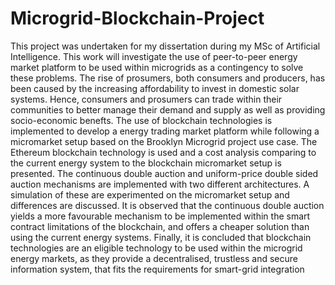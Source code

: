 # Microgrid-Blockchain-Project

This project was undertaken for my dissertation during my MSc of Artificial Intelligence. This work will investigate the use of
peer-to-peer energy market platform to be used within microgrids as a contingency to solve these problems. The rise of prosumers, both consumers and producers, has been caused by the increasing affordability to invest in
domestic solar systems. Hence, consumers and prosumers can trade within their communities to better manage their demand and supply as well as providing socio-economic benefts. The use of blockchain technologies is
implemented to develop a energy trading market platform while following a micromarket setup based on the Brooklyn Microgrid project use case. The Ethereum blockchain technology is used and a cost analysis comparing
to the current energy system to the blockchain micromarket setup is presented. The continuous double auction and uniform-price double sided auction mechanisms are implemented with two different architectures. A simulation
of these are experimented on the micromarket setup and differences are discussed. It is observed that the continuous double auction yields a more favourable mechanism to be implemented within the smart contract
limitations of the blockchain, and offers a cheaper solution than using the current energy systems. Finally, it is concluded that blockchain technologies are an eligible technology to be used within the microgrid energy
markets, as they provide a decentralised, trustless and secure information system, that fits the requirements for smart-grid integration
